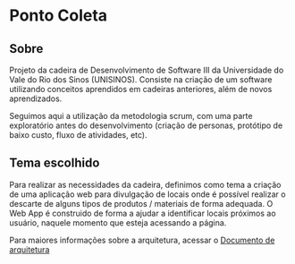 # Ponto Coleta #

## Sobre ## 

Projeto da cadeira de Desenvolvimento de Software III da Universidade do Vale do Rio dos Sinos (UNISINOS). 
Consiste na criação de um software utilizando conceitos aprendidos em cadeiras anteriores, além de novos aprendizados.

Seguimos aqui a utilização da metodologia scrum, com uma parte exploratório antes do desenvolvimento (criação de personas, protótipo de baixo custo, fluxo de atividades, etc).


## Tema escolhido ##

Para realizar as necessidades da cadeira, definimos como tema a criação de uma aplicação web para divulgação de locais onde é possível realizar o descarte de alguns tipos de produtos / materiais de forma adequada.
O Web App é construido de forma a ajudar a identificar locais próximos ao usuário, naquele momento que esteja acessando a página.

Para maiores informações sobre a arquitetura, acessar o [Documento de arquitetura](Docs/DAS.md)
